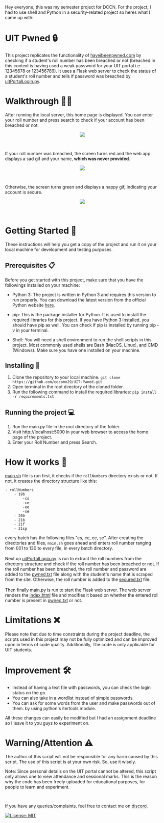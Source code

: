 Hey everyone, this was my semester project for DCCN. For the project, I had to use shell and Python in a security-related project so heres what I came up with:

# UIT Pwned 🔒
This project replicates the functionality of [haveibeenpwned.com](https://haveibeenpwned.com) by checking if a student's roll number has been breached or not (breached in this context is having used a weak password for your UIT portal i.e 12345678 or 123456789). It uses a Flask web server to check the status of a student's roll number and tells if password was breached by [uitPortalLogin.py](uitPortalLogin.py).

# Walkthrough 🚶‍♀️
After running the local server, this home page is displayed. You can enter your roll number and press search to check if your account has been breached or not.

<p align="center"><img src="https://i.imgur.com/HSGPryh.png"></p> </br>

If your roll number was breached, the screen turns red and the web app displays a sad gif and your name, **which was never provided**.
<p align="center"><img src="https://i.imgur.com/5sbP5xr.png"></p> </br>

Otherwise, the screen turns green and displays a happy gif, indicating your account is secure.
<p align="center"><img src="https://i.imgur.com/BLXPuyK.png"></p> </br>

<!-- <h1 align="center">Setup</h1> -->
# Getting Started 🚀
These instructions will help you get a copy of the project and run it on your local machine for development and testing purposes.

## Prerequisites 📋
Before you get started with this project, make sure that you have the followings installed on your machine:

* Python 3: The project is written in Python 3 and requires this version to run properly. You can download the latest version from the official Python website [here](https://www.python.org/downloads/).

* pip: This is the package installer for Python. It is used to install the required libraries for this project. If you have Python 3 installed, you should have pip as well. You can check if pip is installed by running pip -v in your terminal.

* Shell: You will need a shell environment to run the shell scripts in this project. Most commonly used shells are Bash (MacOS, Linux), and CMD (Windows). Make sure you have one installed on your machine.

## Installing 💾

1. Clone the repository to your local machine.
 `git clone https://github.com/cocomo29/UIT-Pwned.git`
2. Open terminal in the root directory of the cloned folder.
3. Run the following command to install the required libraries:
`pip install -r requirements.txt`

## Running the project 💻

1. Run the main.py file in the root directory of the folder.
2. Visit http://localhost:5000 in your web browser to access the home page of the project.
3. Enter your Roll Number and press Search.

# How it works 🤔
[main.sh](main.sh) file is run first, it checks if the `rollNumbers` directory exists or not. If not, it creates the directory structure like this:
```
- rollNumbers
    - 19b
        -cs
        -ce
        -ee
        -se
    - 20b
    - 21b
    - 21f
    - 21sp
```
every batch has the following files "cs, ce, ee, se".
After creating the directories and files, `main.sh` goes ahead and enters roll number ranging from 001 to 130 to every file, in every batch directory.
</br></br>
Next up [uitPortalLogin.py](uitPortalLogin.py) is run to extract the roll numbers from the directory structure and check if the roll number has been breached or not. If the roll number has been breached, the roll number and password are added to the [pwned.txt](pwned.txt) file along with the student's name that is scraped from the site. Otherwise, the roll number is added to the [secured.txt](secured.txt) file.
</br></br>
Then finally [main.py](main.py) is run to start the Flask web server. The web server renders the [index.html](templates/index.html) file and modifies it based on whether the entered roll number is present in [pwned.txt](pwned.txt) or not.

# Limitations ❌
Please note that due to time constraints during the project deadline, the scripts used in this project may not be fully optimized and can be improved upon in terms of code quality. Additionally, The code is only applicable for UIT students.

# Improvement 🛠️
* Instead of having a text file with passwords, you can check the login status on the go.
* You can also take in a wordlist instead of simple passwords.
* You can ask for some words from the user and make passwords out of them. by using python's itertools module.

All these changes can easily be modified but I had an assignment deadline so I leave it to you guys to experiment on.

# Warning/Attention ⚠️
The author of this script will not be responsible for any harm caused by this script. The use of this script is at your own risk. So, use it wisely.

Note: Since personal details on the UIT portal cannot be altered, this script only allows one to view attendance and sessional marks. This is the reason why the code has been freely uploaded for educational purposes, for people to learn and experiment.

</br>

If you have any queries/complaints, feel free to contact me on [discord](https://discordapp.com/users/558261366776004648/).


[![License: MIT](https://img.shields.io/badge/License-MIT-purple.svg)](https://opensource.org/licenses/MIT)
